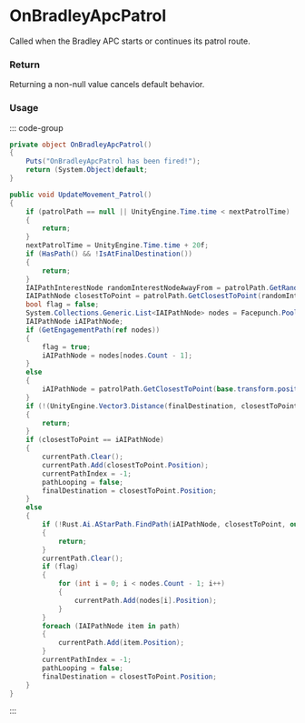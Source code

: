 # OnBradleyApcPatrol
<Badge type="info" text="Vehicle"/><Badge type="danger" text="Carbon Compatible"/><Badge type="warning" text="Oxide Compatible"/>
Called when the Bradley APC starts or continues its patrol route.

### Return
Returning a non-null value cancels default behavior.

### Usage
::: code-group
```csharp [Example]
private object OnBradleyApcPatrol()
{
	Puts("OnBradleyApcPatrol has been fired!");
	return (System.Object)default;
}
```
```csharp [Source — Assembly-CSharp @ BradleyAPC]
public void UpdateMovement_Patrol()
{
	if (patrolPath == null || UnityEngine.Time.time < nextPatrolTime)
	{
		return;
	}
	nextPatrolTime = UnityEngine.Time.time + 20f;
	if (HasPath() && !IsAtFinalDestination())
	{
		return;
	}
	IAIPathInterestNode randomInterestNodeAwayFrom = patrolPath.GetRandomInterestNodeAwayFrom(base.transform.position);
	IAIPathNode closestToPoint = patrolPath.GetClosestToPoint(randomInterestNodeAwayFrom.Position);
	bool flag = false;
	System.Collections.Generic.List<IAIPathNode> nodes = Facepunch.Pool.Get<System.Collections.Generic.List<IAIPathNode>>();
	IAIPathNode iAIPathNode;
	if (GetEngagementPath(ref nodes))
	{
		flag = true;
		iAIPathNode = nodes[nodes.Count - 1];
	}
	else
	{
		iAIPathNode = patrolPath.GetClosestToPoint(base.transform.position);
	}
	if (!(UnityEngine.Vector3.Distance(finalDestination, closestToPoint.Position) > 2f))
	{
		return;
	}
	if (closestToPoint == iAIPathNode)
	{
		currentPath.Clear();
		currentPath.Add(closestToPoint.Position);
		currentPathIndex = -1;
		pathLooping = false;
		finalDestination = closestToPoint.Position;
	}
	else
	{
		if (!Rust.Ai.AStarPath.FindPath(iAIPathNode, closestToPoint, out var path, out var _))
		{
			return;
		}
		currentPath.Clear();
		if (flag)
		{
			for (int i = 0; i < nodes.Count - 1; i++)
			{
				currentPath.Add(nodes[i].Position);
			}
		}
		foreach (IAIPathNode item in path)
		{
			currentPath.Add(item.Position);
		}
		currentPathIndex = -1;
		pathLooping = false;
		finalDestination = closestToPoint.Position;
	}
}

```
:::
